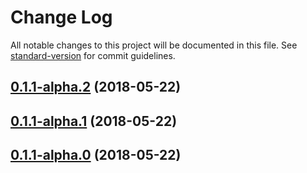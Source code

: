 # Change Log

All notable changes to this project will be documented in this file. See [standard-version](https://github.com/conventional-changelog/standard-version) for commit guidelines.

<a name="0.1.1-alpha.2"></a>
## [0.1.1-alpha.2](https://github.com/scallacs/typescript-node-module-seed/compare/v0.1.1-alpha.1...v0.1.1-alpha.2) (2018-05-22)



<a name="0.1.1-alpha.1"></a>
## [0.1.1-alpha.1](https://github.com/scallacs/typescript-node-module-seed/compare/v0.1.1-alpha.0...v0.1.1-alpha.1) (2018-05-22)



<a name="0.1.1-alpha.0"></a>
## [0.1.1-alpha.0](https://github.com/scallacs/typescript-node-module-seed/compare/v0.1.0...v0.1.1-alpha.0) (2018-05-22)
